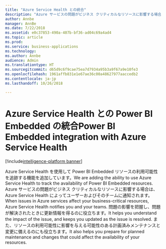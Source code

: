 ```yaml
---
title: "Azure Service Health との統合"
description: "Azure サービスの問題がビジネス クリティカルなリソースに影響する場合は、Azure Service Health によってユーザーおよびそのチームに通知されます。"
author: Annbe
manager: AnnBe
ms.date: 7/22/2018
ms.assetid: e0c37853-490a-407b-bf36-ad04c69a4ad4
ms.topic: article
ms.prod: 
ms.service: business-applications
ms.technology: 
ms.author: Annbe
audience: Admin
ms.translationtype: HT
ms.sourcegitcommit: d65d9c6f9cae75ea7d7934a95b3a9f67a9e10fe3
ms.openlocfilehash: 1961affb831e1e67ae36c00a48627977aaccedb2
ms.contentlocale: ja-jp
ms.lasthandoff: 10/26/2018

---
```

#  <a name="power-bi-embedded-integration-with-azure-service-health"></a><span data-ttu-id="78ca0-103">Azure Service Health との Power BI Embedded の統合</span><span class="sxs-lookup"><span data-stu-id="78ca0-103">Power BI Embedded integration with Azure Service Health</span></span> 

[!include[intelligence-platform banner](../../includes/intelligence-platform.md)]




<span data-ttu-id="78ca0-104">Azure Service Health を使用して Power BI Embedded リソースの利用可能性を追跡する機能を追加しています。</span><span class="sxs-lookup"><span data-stu-id="78ca0-104">We are adding the ability to use Azure Service Health to track the availability of Power BI Embedded resources.</span></span> <span data-ttu-id="78ca0-105">Azure サービスの問題がビジネス クリティカルなリソースに影響する場合は、Azure Service Health によってユーザーおよびそのチームに通知されます。</span><span class="sxs-lookup"><span data-stu-id="78ca0-105">When issues in Azure services affect your business-critical resources, Azure Service Health notifies you and your teams.</span></span> <span data-ttu-id="78ca0-106">問題の影響を把握し、問題が解決されたときに更新情報を得るのに役立ちます。</span><span class="sxs-lookup"><span data-stu-id="78ca0-106">It helps you understand the impact of the issue, and keeps you updated as the issue is resolved.</span></span> <span data-ttu-id="78ca0-107">また、リソースの利用可能性に影響を与える可能性のある計画済みメンテナンスと変更に備えるのにも役立ちます。</span><span class="sxs-lookup"><span data-stu-id="78ca0-107">It also helps you prepare for planned maintenance and changes that could affect the availability of your resources.</span></span> 

